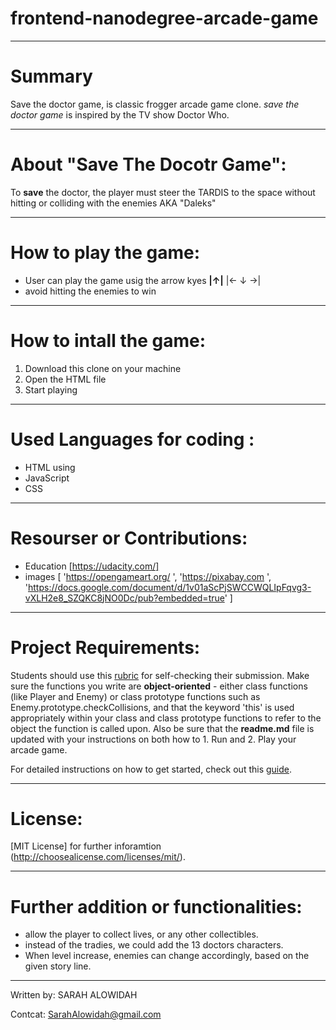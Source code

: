 # frontend-nanodegree-arcade-game 
_______________________________________

# Summary
Save the doctor game, is classic frogger arcade game clone. 
_save the doctor game_ is inspired by the TV show Doctor Who.
_______________________________________

# About "Save The Docotr Game":
To **save** the doctor, the player must steer the TARDIS to the space without hitting or colliding with the enemies AKA "Daleks"
_______________________________________

# How to play the game:
- User can play the game usig the arrow kyes
 __|↑|__ 
 |← ↓ →|
- avoid hitting the enemies to win
_______________________________________

# How to intall the game:
1. Download this clone on your machine
2. Open the HTML file
3. Start playing
_______________________________________

# Used Languages for coding :
- HTML using <canvas>
- JavaScript
- CSS
_______________________________________

# Resourser or Contributions:
- Education [https://udacity.com/]
- images [ 'https://opengameart.org/ ',
		   'https://pixabay.com ', 
		   'https://docs.google.com/document/d/1v01aScPjSWCCWQLIpFqvg3-vXLH2e8_SZQKC8jNO0Dc/pub?embedded=true' ]

_______________________________________

# Project Requirements:
Students should use this [rubric](https://review.udacity.com/#!/projects/2696458597/rubric) for self-checking their submission. Make sure the functions you write are **object-oriented** - either class functions (like Player and Enemy) or class prototype functions such as Enemy.prototype.checkCollisions, and that the keyword 'this' is used appropriately within your class and class prototype functions to refer to the object the function is called upon. Also be sure that the **readme.md** file is updated with your instructions on both how to 1. Run and 2. Play your arcade game.

For detailed instructions on how to get started, check out this [guide](https://docs.google.com/document/d/1v01aScPjSWCCWQLIpFqvg3-vXLH2e8_SZQKC8jNO0Dc/pub?embedded=true).
_______________________________________

# License:
[MIT License] for further inforamtion (http://choosealicense.com/licenses/mit/).
_______________________________________

# Further addition or functionalities:

 * allow the player to collect lives, or any other collectibles.
 * instead of the tradies, we could add the 13 doctors characters.
 * When level increase, enemies can change accordingly, based on the given story line.
_______________________________________

Written by: SARAH ALOWIDAH

Contcat: SarahAlowidah@gmail.com
